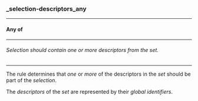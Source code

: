 ### _selection-descriptors_any



------
#### Any of



------
###### Selection should contain one or more descriptors from the set.



------
The rule determines that *one* or *more* of the descriptors in the *set* should be part of the *selection*.

The *descriptors* of the *set* are represented by their *global identifiers*.